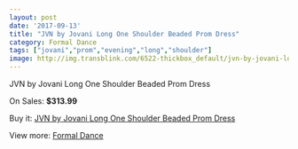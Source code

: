 ```yaml
---
layout: post
date: '2017-09-13'
title: "JVN by Jovani Long One Shoulder Beaded Prom Dress"
category: Formal Dance
tags: ["jovani","prom","evening","long","shoulder"]
image: http://img.transblink.com/6522-thickbox_default/jvn-by-jovani-long-one-shoulder-beaded-prom-dress.jpg
---
```

JVN by Jovani Long One Shoulder Beaded Prom Dress

On Sales: **$313.99**
<a href="https://www.transblink.com/en/formal-dance/2106-jvn-by-jovani-long-one-shoulder-beaded-prom-dress.html"><amp-img layout="responsive" width="600" height="600" src="//img.transblink.com/6522-thickbox_default/jvn-by-jovani-long-one-shoulder-beaded-prom-dress.jpg" alt="JVN by Jovani Long One Shoulder Beaded Prom Dress 0" /></a>
<a href="https://www.transblink.com/en/formal-dance/2106-jvn-by-jovani-long-one-shoulder-beaded-prom-dress.html"><amp-img layout="responsive" width="600" height="600" src="//img.transblink.com/6523-thickbox_default/jvn-by-jovani-long-one-shoulder-beaded-prom-dress.jpg" alt="JVN by Jovani Long One Shoulder Beaded Prom Dress 1" /></a>

Buy it: [JVN by Jovani Long One Shoulder Beaded Prom Dress](https://www.transblink.com/en/formal-dance/2106-jvn-by-jovani-long-one-shoulder-beaded-prom-dress.html "JVN by Jovani Long One Shoulder Beaded Prom Dress")

View more: [Formal Dance](https://www.transblink.com/en/6-formal-dance "Formal Dance")